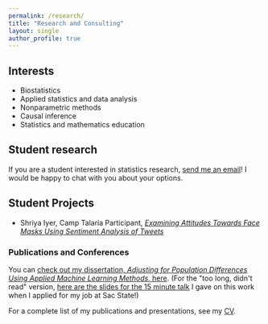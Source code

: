 ```yaml
---
permalink: /research/
title: "Research and Consulting"
layout: single
author_profile: true
---
```


## Interests
- Biostatistics
- Applied statistics and data analysis
- Nonparametric methods 
- Causal inference
- Statistics and mathematics education

## Student research

If you are a student interested in statistics research, [send me an email](mailto:cappiello@csus.edu)! I would be happy to chat with you about your options.

## Student Projects

- Shriya Iyer, Camp Talaria Participant, [*Examining Attitudes Towards Face Masks Using Sentiment Analysis of Tweets*](https://lgpcappiello.github.io/research/ATHENA_Research_Paper.pdf)

### Publications and Conferences

You can [check out my dissertation, *Adjusting for Population Differences Using Applied Machine Learning Methods*, here](https://escholarship.org/uc/item/5ng9c2bn#main). (For the "too long, didn't read" version, [here are the slides for the 15 minute talk](https://lgpcappiello.github.io/research/ResearchTalk_CSUS.pdf) I gave on this work when I applied for my job at Sac State!)

For a complete list of my publications and presentations, see my [CV](https://lgpcappiello.github.io/CappielloCV.pdf). 
